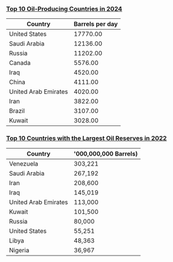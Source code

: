 ### [Top 10 Oil-Producing Countries in 2024](https://worldpopulationreview.com/country-rankings/oil-producing-countries)

Country | Barrels per day
--|--
United States |	17770.00
Saudi Arabia	|12136.00
Russia	| 11202.00
Canada	| 5576.00
Iraq	| 4520.00
China	| 4111.00
United Arab Emirates| 4020.00
Iran	| 3822.00
Brazil	| 3107.00
Kuwait	| 3028.00

### [Top 10 Countries with the Largest Oil Reserves in 2022](https://worldpopulationreview.com/country-rankings/oil-producing-countries)
Country | '000,000,000 Barrels)
--|--
Venezuela	| 303,221
Saudi Arabia |	267,192
Iran	| 208,600
Iraq	| 145,019
United Arab Emirates	| 113,000
Kuwait	| 101,500
Russia	| 80,000
United States |	55,251
Libya	| 48,363
Nigeria	| 36,967
